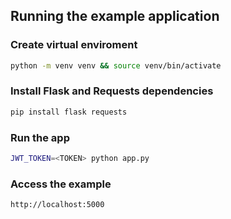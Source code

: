 ## Running the example application

### Create virtual enviroment

```bash
python -m venv venv && source venv/bin/activate
```

### Install Flask and Requests dependencies

```bash
pip install flask requests
```

### Run the app

```bash
JWT_TOKEN=<TOKEN> python app.py
```

### Access the example

```bash
http://localhost:5000
```
